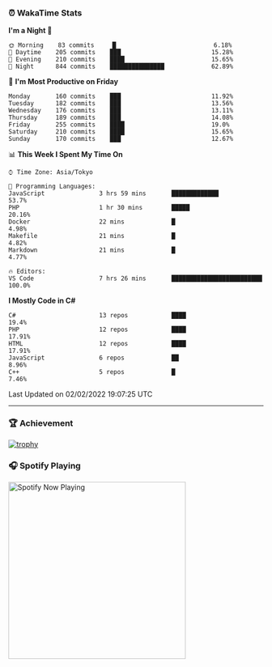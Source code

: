 ### ⏰ WakaTime Stats


<!--START_SECTION:waka-->
**I'm a Night 🦉** 

```text
🌞 Morning    83 commits     █                           6.18% 
🌆 Daytime    205 commits    ███                         15.28% 
🌃 Evening    210 commits    ████                        15.65% 
🌙 Night      844 commits    ███████████████             62.89%

```
📅 **I'm Most Productive on Friday** 

```text
Monday       160 commits    ███                         11.92% 
Tuesday      182 commits    ███                         13.56% 
Wednesday    176 commits    ███                         13.11% 
Thursday     189 commits    ███                         14.08% 
Friday       255 commits    ████                        19.0% 
Saturday     210 commits    ████                        15.65% 
Sunday       170 commits    ███                         12.67%

```


📊 **This Week I Spent My Time On** 

```text
⌚︎ Time Zone: Asia/Tokyo

💬 Programming Languages: 
JavaScript               3 hrs 59 mins       █████████████               53.7% 
PHP                      1 hr 30 mins        █████                       20.16% 
Docker                   22 mins             █                           4.98% 
Makefile                 21 mins             █                           4.82% 
Markdown                 21 mins             █                           4.77%

🔥 Editors: 
VS Code                  7 hrs 26 mins       █████████████████████████   100.0%

```

**I Mostly Code in C#** 

```text
C#                       13 repos            ████                        19.4% 
PHP                      12 repos            ████                        17.91% 
HTML                     12 repos            ████                        17.91% 
JavaScript               6 repos             ██                          8.96% 
C++                      5 repos             █                           7.46%

```



 Last Updated on 02/02/2022 19:07:25 UTC
<!--END_SECTION:waka-->

---

### 🏆 Achievement

[![trophy](https://github-profile-trophy.vercel.app/?username=Slime-hatena&theme=flat&no-bg=true&no-frame=true&column=8)](https://github.com/ryo-ma/github-profile-trophy)

### 🎧 Spotify Playing

[<img src="https://spotify-now-playing-slime-hatena.vercel.app/api/spotify-playing" alt="Spotify Now Playing" width="350" />](https://open.spotify.com/user/slime_hatena)

<!--
**Slime-hatena/Slime-hatena** is a ✨ _special_ ✨ repository because its `README.md` (this file) appears on your GitHub profile.

Here are some ideas to get you started:

- 🔭 I’m currently working on ...
- 🌱 I’m currently learning ...
- 👯 I’m looking to collaborate on ...
- 🤔 I’m looking for help with ...
- 💬 Ask me about ...
- 📫 How to reach me: ...
- 😄 Pronouns: ...
- ⚡ Fun fact: ...
-->
